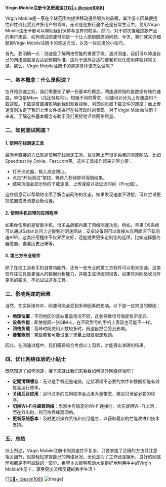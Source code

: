 **Virgin Mobile注册卡怎麽測速[[TG💪+ @esim1088](https://t.me/s/esim1088)]**

Virgin Mobile是一家在全球范围内提供移动通信服务的品牌，其注册卡因其便捷性和性价比受到许多用户的青睐。无论是在旅行途中还是日常生活中，使用Virgin Mobile注册卡都可以帮助我们保持与世界的联系。然而，对于初次接触这款产品的用户来说，如何测试网速可能是一个让人感到困惑的问题。今天，我们就来详细聊聊Virgin Mobile注册卡的测速方法，以及一些实用的小技巧。

首先，要明确一点：测速是了解网络性能的重要手段。通过测速，我们可以知道自己的网络速度是否达到预期标准，这对于选择合适的套餐和优化使用体验非常关键。那么，Virgin Mobile注册卡的测速具体该怎么做呢？

### 一、基本概念：什么是网速？

在开始测速之前，我们需要先了解一些基本的概念。网速通常指的是数据传输的速度，单位是Mbps（兆比特每秒）。根据不同的需求，网速可以分为上传速度和下载速度。下载速度直接影响到我们观看视频、浏览网页或下载文件的速度；而上传速度则决定了我们上传文件或进行在线互动时的表现。对于Virgin Mobile注册卡来说，了解这些基本概念有助于我们更好地评估网络质量。

### 二、如何测试网速？

#### 1. 使用在线测速工具

最简单直接的方法就是使用在线测速工具。互联网上有很多免费的测速网站，比如Speedtest by Ookla、Fast.com等。这些工具操作起来非常方便：

- 打开浏览器，输入测速网址。
- 点击“开始测试”按钮，等待几秒钟即可得到结果。
- 结果页面会显示你的下载速度、上传速度以及延迟时间（Ping值）。

这些信息可以帮助你全面了解当前网络的状态。如果发现速度不理想，可以尝试更换位置或者调整设备设置。

#### 2. 使用手机自带的应用程序

如果你使用的是智能手机，很多品牌都内置了网络测速功能。例如，苹果iOS系统可以通过Safari访问上述提到的测速网站；安卓设备则可以直接从应用商店下载测速APP。这类应用程序不仅界面友好，还能提供更多定制化的选项，比如选择服务器位置、查看历史记录等。

#### 3. 第三方专业软件

除了在线工具和手机自带功能外，还有一些专业的第三方软件可以用来测速。这类软件往往具备更强大的数据分析能力，并能生成详细的报告。如果你对网络状况有更高的要求，不妨试试这类工具。

### 三、影响网速的因素

当然，在实际操作中，网速可能会受到多种因素的影响。以下是一些常见的原因：

- **地理位置**：不同地区的基站覆盖情况不同，这会导致信号强度有所差异。
- **设备性能**：即使是同一张SIM卡，在不同型号的手机上表现也可能不一样。
- **网络负载**：高峰时段使用人数较多时，网速自然会受到影响。
- **套餐限制**：某些套餐可能设置了流量上限或限速规则。

因此，在测速过程中，我们需要综合考虑以上因素，才能得出准确的结果。

### 四、优化网络体验的小贴士

既然知道了如何测速，接下来就让我们来看看如何提升网络体验吧！

- **定期清理缓存**：无论是手机还是电脑，定期清理不必要的文件和数据都能有效提高运行效率。
- **关闭后台应用**：运行过多的应用程序会占用大量带宽，建议只保留必要的程序。
- **切换Wi-Fi与蜂窝网络**：当家中有稳定的Wi-Fi连接时，优先使用Wi-Fi上网；而在外出时，则可依靠蜂窝网络。
- **更新系统版本**：及时更新操作系统和应用程序，以获取最新的性能改进和技术支持。

### 五、总结

综上所述，Virgin Mobile注册卡的测速并不复杂，只要掌握了正确的方法并注意相关细节，就能轻松掌握自己的网络状况。无论是为了工作还是娱乐，良好的网络环境都是不可或缺的一部分。希望本文能够帮助大家更好地利用手中的Virgin Mobile注册卡，享受更加流畅便捷的数字生活！

[[TG💪+ @esim1088](https://t.me/s/esim1088) ![Image](https://i.postimg.cc/4NQfJmqS/Snipaste-2025-05-13-00-14-12.png)]